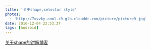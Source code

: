 ```yaml
---
title: '关于shape,selector style'
photos:
  - 'http://7xvvky.com1.z0.glb.clouddn.com/picture/picture9.jpg'
date: 2016-12-04 22:53:27
tags: [Android]
---
```

<!--more-->

[关于shape的讲解博客](http://keeganlee.me/post/android/20150830)